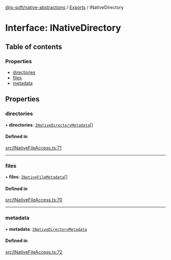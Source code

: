 [@js-soft/native-abstractions](../README.md) / [Exports](../modules.md) / INativeDirectory

# Interface: INativeDirectory

## Table of contents

### Properties

- [directories](INativeDirectory.md#directories)
- [files](INativeDirectory.md#files)
- [metadata](INativeDirectory.md#metadata)

## Properties

### directories

• **directories**: [`INativeDirectoryMetadata`](INativeDirectoryMetadata.md)[]

#### Defined in

[src/INativeFileAccess.ts:71](https://github.com/js-soft/ts-native-access/blob/7416af4/packages/abstractions/src/INativeFileAccess.ts#L71)

___

### files

• **files**: [`INativeFileMetadata`](INativeFileMetadata.md)[]

#### Defined in

[src/INativeFileAccess.ts:70](https://github.com/js-soft/ts-native-access/blob/7416af4/packages/abstractions/src/INativeFileAccess.ts#L70)

___

### metadata

• **metadata**: [`INativeDirectoryMetadata`](INativeDirectoryMetadata.md)

#### Defined in

[src/INativeFileAccess.ts:72](https://github.com/js-soft/ts-native-access/blob/7416af4/packages/abstractions/src/INativeFileAccess.ts#L72)
